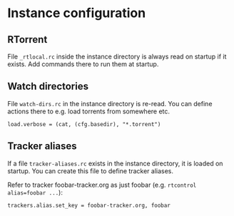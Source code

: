 # Instance configuration

## RTorrent

File `_rtlocal.rc` inside the instance directory is always read on startup if
it exists. Add commands there to run them at startup.

## Watch directories

File `watch-dirs.rc` in the instance directory is re-read. You can define
actions there to e.g. load torrents from somewhere etc.

```
load.verbose = (cat, (cfg.basedir), "*.torrent")
```

## Tracker aliases

If a file `tracker-aliases.rc` exists in the instance directory, it is loaded
on startup. You can create this file to define tracker aliases.

Refer to tracker foobar-tracker.org as just foobar (e.g. `rtcontrol
alias=foobar ...`):

```
trackers.alias.set_key = foobar-tracker.org, foobar
```
